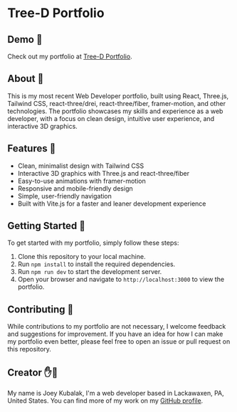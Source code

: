 # Tree-D Portfolio

## Demo 🧐
Check out my portfolio at [Tree-D Portfolio](https://treedportfolio.vercel.app/).

## About 📖
This is my most recent Web Developer portfolio, built using React, Three.js, Tailwind CSS, react-three/drei, react-three/fiber, framer-motion, and other technologies. The portfolio showcases my skills and experience as a web developer, with a focus on clean design, intuitive user experience, and interactive 3D graphics.

## Features 🌟
- Clean, minimalist design with Tailwind CSS
- Interactive 3D graphics with Three.js and react-three/fiber
- Easy-to-use animations with framer-motion
- Responsive and mobile-friendly design
- Simple, user-friendly navigation
- Built with Vite.js for a faster and leaner development experience

## Getting Started 🚀
To get started with my portfolio, simply follow these steps:

1. Clone this repository to your local machine.
2. Run `npm install` to install the required dependencies.
3. Run `npm run dev` to start the development server.
4. Open your browser and navigate to `http://localhost:3000` to view the portfolio.

## Contributing 👥
While contributions to my portfolio are not necessary, I welcome feedback and suggestions for improvement. If you have an idea for how I can make my portfolio even better, please feel free to open an issue or pull request on this repository.

## Creator ✋🌳
My name is Joey Kubalak, I'm a web developer based in Lackawaxen, PA, United States. You can find more of my work on my [GitHub profile](https://github.com/TreezCode).